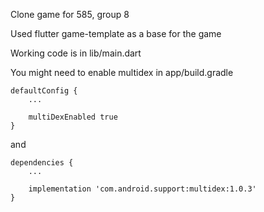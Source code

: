 Clone game for 585, group 8

Used flutter game-template as a base for the game

Working code is in lib/main.dart

You might need to enable multidex in app/build.gradle

    defaultConfig {
        ...
    
        multiDexEnabled true
    }

and 
    
    dependencies {
        ...
    
        implementation 'com.android.support:multidex:1.0.3'
    }
